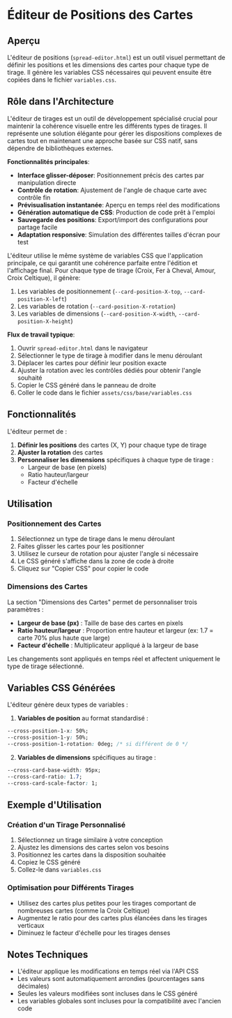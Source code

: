 # Éditeur de Positions des Cartes

## Aperçu

L'éditeur de positions (`spread-editor.html`) est un outil visuel permettant de définir les positions et les dimensions des cartes pour chaque type de tirage. Il génère les variables CSS nécessaires qui peuvent ensuite être copiées dans le fichier `variables.css`.

## Rôle dans l'Architecture

L'éditeur de tirages est un outil de développement spécialisé crucial pour maintenir la cohérence visuelle entre les différents types de tirages. Il représente une solution élégante pour gérer les dispositions complexes de cartes tout en maintenant une approche basée sur CSS natif, sans dépendre de bibliothèques externes.

**Fonctionnalités principales**:
- **Interface glisser-déposer**: Positionnement précis des cartes par manipulation directe
- **Contrôle de rotation**: Ajustement de l'angle de chaque carte avec contrôle fin
- **Prévisualisation instantanée**: Aperçu en temps réel des modifications
- **Génération automatique de CSS**: Production de code prêt à l'emploi
- **Sauvegarde des positions**: Export/import des configurations pour partage facile
- **Adaptation responsive**: Simulation des différentes tailles d'écran pour test

L'éditeur utilise le même système de variables CSS que l'application principale, ce qui garantit une cohérence parfaite entre l'édition et l'affichage final. Pour chaque type de tirage (Croix, Fer à Cheval, Amour, Croix Celtique), il génère:

1. Les variables de positionnement (`--card-position-X-top`, `--card-position-X-left`)
2. Les variables de rotation (`--card-position-X-rotation`)
3. Les variables de dimensions (`--card-position-X-width`, `--card-position-X-height`)

**Flux de travail typique**:
1. Ouvrir `spread-editor.html` dans le navigateur
2. Sélectionner le type de tirage à modifier dans le menu déroulant
3. Déplacer les cartes pour définir leur position exacte
4. Ajuster la rotation avec les contrôles dédiés pour obtenir l'angle souhaité
5. Copier le CSS généré dans le panneau de droite
6. Coller le code dans le fichier `assets/css/base/variables.css`

## Fonctionnalités

L'éditeur permet de :

1. **Définir les positions** des cartes (X, Y) pour chaque type de tirage
2. **Ajuster la rotation** des cartes
3. **Personnaliser les dimensions** spécifiques à chaque type de tirage :
   - Largeur de base (en pixels)
   - Ratio hauteur/largeur
   - Facteur d'échelle

## Utilisation

### Positionnement des Cartes

1. Sélectionnez un type de tirage dans le menu déroulant
2. Faites glisser les cartes pour les positionner
3. Utilisez le curseur de rotation pour ajuster l'angle si nécessaire
4. Le CSS généré s'affiche dans la zone de code à droite
5. Cliquez sur "Copier CSS" pour copier le code

### Dimensions des Cartes

La section "Dimensions des Cartes" permet de personnaliser trois paramètres :

- **Largeur de base (px)** : Taille de base des cartes en pixels
- **Ratio hauteur/largeur** : Proportion entre hauteur et largeur (ex: 1.7 = carte 70% plus haute que large)
- **Facteur d'échelle** : Multiplicateur appliqué à la largeur de base

Les changements sont appliqués en temps réel et affectent uniquement le type de tirage sélectionné.

## Variables CSS Générées

L'éditeur génère deux types de variables :

1. **Variables de position** au format standardisé :
```css
--cross-position-1-x: 50%;
--cross-position-1-y: 50%;
--cross-position-1-rotation: 0deg; /* si différent de 0 */
```

2. **Variables de dimensions** spécifiques au tirage :
```css
--cross-card-base-width: 95px;
--cross-card-ratio: 1.7;
--cross-card-scale-factor: 1;
```

## Exemple d'Utilisation

### Création d'un Tirage Personnalisé

1. Sélectionnez un tirage similaire à votre conception
2. Ajustez les dimensions des cartes selon vos besoins
3. Positionnez les cartes dans la disposition souhaitée
4. Copiez le CSS généré
5. Collez-le dans `variables.css`

### Optimisation pour Différents Tirages

- Utilisez des cartes plus petites pour les tirages comportant de nombreuses cartes (comme la Croix Celtique)
- Augmentez le ratio pour des cartes plus élancées dans les tirages verticaux
- Diminuez le facteur d'échelle pour les tirages denses

## Notes Techniques

- L'éditeur applique les modifications en temps réel via l'API CSS
- Les valeurs sont automatiquement arrondies (pourcentages sans décimales)
- Seules les valeurs modifiées sont incluses dans le CSS généré
- Les variables globales sont incluses pour la compatibilité avec l'ancien code 